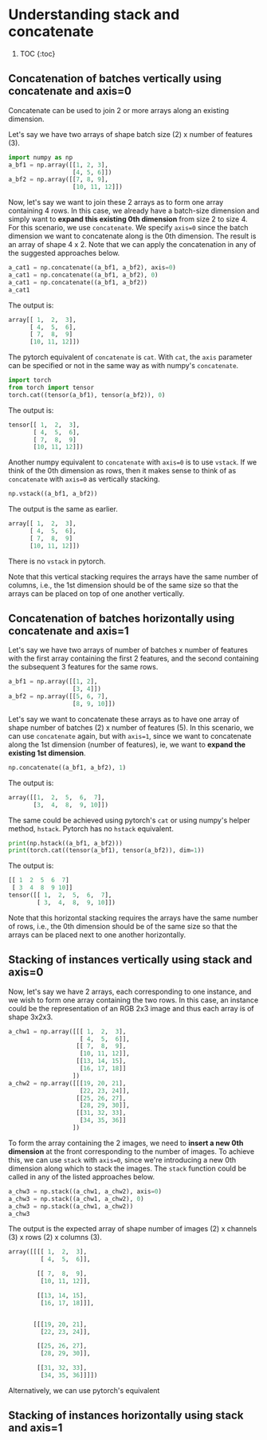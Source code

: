 # Understanding stack and concatenate

1. TOC
{:toc}

## Concatenation of batches vertically using concatenate and axis=0

Concatenate can be used to join 2 or more arrays along an existing dimension.

Let's say we have two arrays of shape batch size (2) x number of features (3).

~~~python
import numpy as np
a_bf1 = np.array([[1, 2, 3],
                  [4, 5, 6]])
a_bf2 = np.array([[7, 8, 9],
                  [10, 11, 12]])
~~~

Now, let's say we want to join these 2 arrays as to form one array containing 4 rows. In this case, we already have a batch-size dimension and simply want to **expand this existing 0th dimension** from size 2 to size 4. For this scenario, we use `concatenate`. We specify `axis=0` since the batch dimension we want to concatenate along is the 0th dimension. The result is an array of shape 4 x 2. Note that we can apply the concatenation in any of the suggested approaches below.

~~~python
a_cat1 = np.concatenate((a_bf1, a_bf2), axis=0)
a_cat1 = np.concatenate((a_bf1, a_bf2), 0)
a_cat1 = np.concatenate((a_bf1, a_bf2))
a_cat1
~~~
The output is:
~~~python
array[[ 1,  2,  3],
      [ 4,  5,  6],
      [ 7,  8,  9]
      [10, 11, 12]])
~~~

The pytorch equivalent of `concatenate` is `cat`. With `cat`, the `axis` parameter can be specified or not in the same way as with numpy's `concatenate`.
~~~python
import torch
from torch import tensor
torch.cat((tensor(a_bf1), tensor(a_bf2)), 0)
~~~~
The output is:
~~~python
tensor[[ 1,  2,  3],
       [ 4,  5,  6],
       [ 7,  8,  9]
       [10, 11, 12]])
~~~

Another numpy equivalent to `concatenate` with `axis=0` is to use `vstack`. If we think of the 0th dimension as rows, then it makes sense to think of as `concatenate` with `axis=0` as vertically stacking.

~~~python
np.vstack((a_bf1, a_bf2))
~~~
The output is the same as earlier.

~~~python
array[[ 1,  2,  3],
      [ 4,  5,  6],
      [ 7,  8,  9]
      [10, 11, 12]])
~~~

There is no `vstack` in pytorch.

Note that this vertical stacking requires the arrays have the same number of columns, i.e., the 1st dimension should be of the same size so that the arrays can be placed on top of one another vertically.

## Concatenation of batches horizontally using concatenate and axis=1

Let's say we have two arrays of number of batches x number of features with the first array containing the first 2 features, and the second containing the subsequent 3 features for the same rows.
~~~python
a_bf1 = np.array([[1, 2],
                  [3, 4]])
a_bf2 = np.array([[5, 6, 7],
                  [8, 9, 10]])
~~~

Let's say we want to concatenate these arrays as to have one array of shape number of batches (2) x number of features (5). In this scenario, we can use `concatenate` again, but with `axis=1`, since we want to concatenate along the 1st dimension (number of features), ie, we want to **expand the existing 1st dimension**.
~~~python
np.concatenate((a_bf1, a_bf2), 1)
~~~
The output is:
~~~python
array([[1,  2,  5,  6,  7],
       [3,  4,  8,  9, 10]])
~~~

The same could be achieved using pytorch's `cat` or using numpy's helper method, `hstack`. Pytorch has no `hstack` equivalent.
~~~python
print(np.hstack((a_bf1, a_bf2)))
print(torch.cat((tensor(a_bf1), tensor(a_bf2)), dim=1))
~~~
The output is:
~~~python
[[ 1  2  5  6  7]
 [ 3  4  8  9 10]]
tensor([[ 1,  2,  5,  6,  7],
        [ 3,  4,  8,  9, 10]])
~~~

Note that this horizontal stacking requires the arrays have the same number of rows, i.e., the 0th dimension should be of the same size so that the arrays can be placed next to one another horizontally.


## Stacking of instances vertically using stack and axis=0

Now, let's say we have 2 arrays, each corresponding to one instance, and we wish to form one array containing the two rows. In this case, an instance could be the representation of an RGB 2x3 image and thus each array is of shape 3x2x3.

~~~python
a_chw1 = np.array([[[ 1,  2,  3],
                    [ 4,  5,  6]],
                   [[ 7,  8,  9],
                    [10, 11, 12]],
                   [[13, 14, 15],
                    [16, 17, 18]]
                  ])
a_chw2 = np.array([[[19, 20, 21],
                    [22, 23, 24]],
                   [[25, 26, 27],
                    [28, 29, 30]],
                   [[31, 32, 33],
                    [34, 35, 36]]
                  ])
~~~
To form the array containing the 2 images, we need to **insert a new 0th dimension** at the front corresponding to the number of images. To achieve this, we can use `stack` with `axis=0`, since we're introducing a new 0th dimension along which to stack the images. The `stack` function could be called in any of the listed approaches below.
~~~python
a_chw3 = np.stack((a_chw1, a_chw2), axis=0)
a_chw3 = np.stack((a_chw1, a_chw2), 0)
a_chw3 = np.stack((a_chw1, a_chw2))
a_chw3
~~~
The output is the expected array of shape number of images (2) x channels (3) x rows (2) x columns (3).
~~~python
array([[[[ 1,  2,  3],
         [ 4,  5,  6]],

        [[ 7,  8,  9],
         [10, 11, 12]],

        [[13, 14, 15],
         [16, 17, 18]]],


       [[[19, 20, 21],
         [22, 23, 24]],

        [[25, 26, 27],
         [28, 29, 30]],

        [[31, 32, 33],
         [34, 35, 36]]]])
~~~

Alternatively, we can use pytorch's equivalent

## Stacking of instances horizontally using stack and axis=1

<!--
pytorch stack with dim=0
Stacking instances horizontally with stack and axis=1
-->
